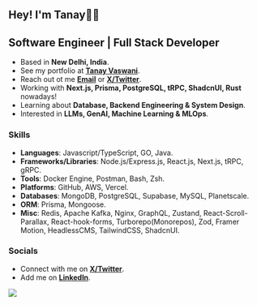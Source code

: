 ## Hey! I'm Tanay👋🏼

## Software Engineer | Full Stack Developer  

- Based in **New Delhi, India**.
- See my portfolio at [**Tanay Vaswani**](https://dub.sh/tanay).
- Reach out ot me [**Email**](mailto:vaswani.tanay9@gmail.com) or [**X/Twitter**](https://www.twitter.com/iTanayVaswani).
- Working with **Next.js, Prisma, PostgreSQL, tRPC, ShadcnUI, Rust** nowadays!
- Learning about **Database, Backend Engineering & System Design**.
- Interested in **LLMs, GenAI, Machine Learning & MLOps**. 

### Skills

- **Languages**: Javascript/TypeScript, GO, Java.
- **Frameworks/Libraries**: Node.js/Express.js, React.js, Next.js, tRPC, gRPC.
- **Tools**: Docker Engine, Postman, Bash, Zsh. 
- **Platforms**: GitHub, AWS, Vercel.
- **Databases**: MongoDB, PostgreSQL, Supabase, MySQL, Planetscale.
- **ORM**: Prisma, Mongoose.
- **Misc**: Redis, Apache Kafka, Nginx, GraphQL, Zustand, React-Scroll-Parallax, React-hook-forms, Turborepo(Monorepos), Zod, Framer Motion, HeadlessCMS, TailwindCSS, ShadcnUI.

### Socials

- Connect with me on [**X/Twitter**](https://www.twitter.com/iTanayVaswani).
- Add me on [**LinkedIn**](https://www.linkedin.com/in/tanayvaswani).

![](https://komarev.com/ghpvc/?username=tanayvaswani&color=blue&style=for-the-badge&label=PROFILE+VIEWS&base=2400)

